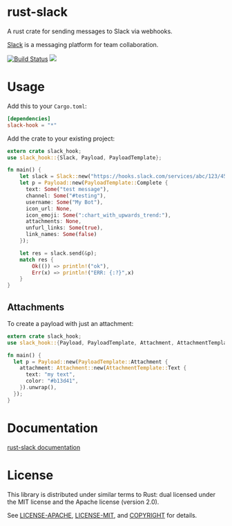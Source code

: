 # rust-slack

A rust crate for sending messages to Slack via webhooks.

[Slack](https://slack.com/) is a messaging platform for team collaboration.

[![Build Status](https://travis-ci.org/frostly/rust-slack.png?branch=master)](https://travis-ci.org/frostly/rust-slack) [![](http://meritbadge.herokuapp.com/slack-hook)](https://crates.io/crates/slack-hook)

# Usage

Add this to your `Cargo.toml`:

```toml
[dependencies]
slack-hook = "*"
```

Add the crate to your existing project:

```rust
extern crate slack_hook;
use slack_hook::{Slack, Payload, PayloadTemplate};

fn main() {
    let slack = Slack::new("https://hooks.slack.com/services/abc/123/45z");
    let p = Payload::new(PayloadTemplate::Complete {
      text: Some("test message"),
      channel: Some("#testing"),
      username: Some("My Bot"),
      icon_url: None,
      icon_emoji: Some(":chart_with_upwards_trend:"),
      attachments: None,
      unfurl_links: Some(true),
      link_names: Some(false)
    });

    let res = slack.send(&p);
    match res {
        Ok(()) => println!("ok"),
        Err(x) => println!("ERR: {:?}",x)
    }
}
```

## Attachments

To create a payload with just an attachment:

```rust
extern crate slack_hook;
use slack_hook::{Payload, PayloadTemplate, Attachment, AttachmentTemplate};

fn main() {
  let p = Payload::new(PayloadTemplate::Attachment {
    attachment: Attachment::new(AttachmentTemplate::Text {
      text: "my text",
      color: "#b13d41",
    }).unwrap(),
  });
}
```

# Documentation

[rust-slack documentation](http://open.frostly.com/rust-slack)

# License

This library is distributed under similar terms to Rust: dual licensed under the MIT license and the Apache license (version 2.0).

See [LICENSE-APACHE](LICENSE-APACHE), [LICENSE-MIT](LICENSE-MIT), and [COPYRIGHT](COPYRIGHT) for details.

